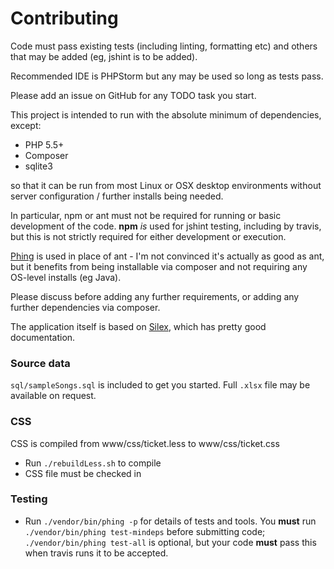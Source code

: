 Contributing
============

Code must pass existing tests (including linting, formatting etc) and others that may be added (eg, jshint is to be added).

Recommended IDE is PHPStorm but any may be used so long as tests pass.

Please add an issue on GitHub for any TODO task you start.

This project is intended to run with the absolute minimum of dependencies, except:

* PHP 5.5+
* Composer
* sqlite3

so that it can be run from most Linux or OSX desktop environments without server configuration / further installs being needed.

In particular, npm or ant must not be required for running or basic development of the code. 
**npm** *is* used for jshint testing, including by travis, but this is not strictly required for either development or execution. 

[Phing](https://www.phing.info) is used in place of ant - I'm not convinced it's actually as good as ant, but it benefits from
being installable via composer and not requiring any OS-level installs (eg Java).

Please discuss before adding any further requirements, or adding any further dependencies via composer.

The application itself is based on [Silex](http://silex.sensiolabs.org), which has pretty good documentation.

### Source data
`sql/sampleSongs.sql` is included to get you started. Full `.xlsx` file may be available on request.

### CSS
CSS is compiled from www/css/ticket.less to www/css/ticket.css 
 
* Run `./rebuildLess.sh` to compile
* CSS file must be checked in

### Testing
* Run `./vendor/bin/phing -p` for details of tests and tools. You **must** run `./vendor/bin/phing test-mindeps` before 
submitting code; `./vendor/bin/phing test-all` is optional, but your code **must** pass this when travis runs it to be accepted.
